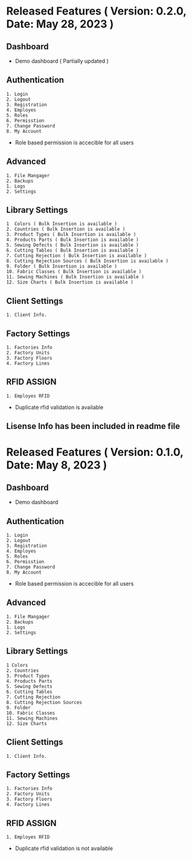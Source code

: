# Released Features ( Version: 0.2.0, Date: May 28, 2023 )
## Dashboard 
 -  Demo dashboard ( Partially updated )
## Authentication 
    1. Login
    2. Logout
    3. Registration
    4. Employes
    5. Roles
    6. Permisstion
    7. Change Password
    8. My Account
- Role based permission is accecible for all users
## Advanced
    1. File Mangager
    2. Backups
    1. Logs
    2. Settings


## Library Settings 
    1  Colors ( Bulk Insertion is available )
    2. Countries ( Bulk Insertion is available )
    3. Product Types ( Bulk Insertion is available )
    4. Products Parts ( Bulk Insertion is available )
    5. Sewing Defects ( Bulk Insertion is available )
    6. Cutting Tables ( Bulk Insertion is available )
    7. Cutting Rejection ( Bulk Insertion is available )
    8. Cutting Rejection Sources ( Bulk Insertion is available )
    9. Folder ( Bulk Insertion is available )
    10. Fabric Classes ( Bulk Insertion is available )
    11. Sewing Machines ( Bulk Insertion is available )
    12. Size Charts ( Bulk Insertion is available )

## Client Settings
    1. Client Info.

## Factory Settings
    1. Factories Info
    2. Factory Units
    3. Factory Floors
    4. Factory Lines

## RFID ASSIGN
    1. Employes RFID
  - Duplicate rfid validation is available

## Lisense Info has been included in readme file


# Released Features ( Version: 0.1.0, Date: May 8, 2023 )
## Dashboard
- Demo dashboard
## Authentication
    1. Login
    2. Logout
    3. Registration
    4. Employes
    5. Roles
    6. Permisstion
    7. Change Password
    8. My Account
- Role based permission is accecible for all users
## Advanced
    1. File Mangager
    2. Backups
    1. Logs
    2. Settings


## Library Settings
    1 Colors
    2. Countries
    3. Product Types
    4. Products Parts
    5. Sewing Defects
    6. Cutting Tables
    7. Cutting Rejection
    8. Cutting Rejection Sources
    9. Folder
    10. Fabric Classes
    11. Sewing Machines
    12. Size Charts

## Client Settings
    1. Client Info.

## Factory Settings
    1. Factories Info
    2. Factory Units
    3. Factory Floors
    4. Factory Lines

## RFID ASSIGN
    1. Employes RFID
- Duplicate rfid validation is not available

